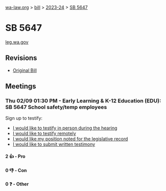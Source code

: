 [wa-law.org](/) > [bill](/bill/) > [2023-24](/bill/2023-24/) > [SB 5647](/bill/2023-24/sb/5647/)

# SB 5647
[leg.wa.gov](https://app.leg.wa.gov/billsummary?BillNumber=5647&Year=2023&Initiative=false)

## Revisions
* [Original Bill](1/)

## Meetings
### Thu 02/09 01:30 PM - Early Learning & K-12 Education (EDU): SB 5647 School safety/temp employees
Sign up to testify:
* [I would like to testify in person during the hearing](https://app.leg.wa.gov/csi/Testifier/Add?chamber=House&mId=30696&aId=151238&caId=21360&tId=1)
* [I would like to testify remotely](https://app.leg.wa.gov/csi/Testifier/Add?chamber=House&mId=30696&aId=151238&caId=21360&tId=2)
* [I would like my position noted for the legislative record](https://app.leg.wa.gov/csi/Testifier/Add?chamber=House&mId=30696&aId=151238&caId=21360&tId=3)
* [I would like to submit written testimony](https://app.leg.wa.gov/csi/Testifier/Add?chamber=House&mId=30696&aId=151238&caId=21360&tId=4)

#### 2 👍 - Pro

#### 0 👎 - Con

#### 0 ❓ - Other
